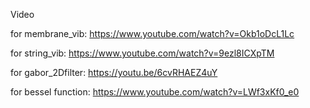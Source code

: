Video

for membrane_vib: 	https://www.youtube.com/watch?v=Okb1oDcL1Lc

for string_vib:			https://www.youtube.com/watch?v=9ezl8ICXpTM

for gabor_2Dfilter:  https://youtu.be/6cvRHAEZ4uY

for bessel function: https://www.youtube.com/watch?v=LWf3xKf0_e0
